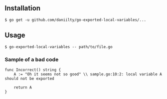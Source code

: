 ## Installation

```
$ go get -u github.com/daniilty/go-exported-local-variables/...
```

## Usage 

```
$ go-exported-local-variables -- path/to/file.go
```

### Sample of a bad code 

```golang
func Incorrect() string {
	A := "Oh it seems not so good" \\ sample.go:10:2: local variable A should not be exported

	return A
}
```